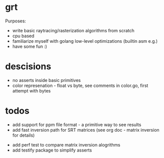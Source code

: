 # grt

Purposes:
- write basic raytracing/rasterization algorithms from scratch
- cpu based
- familiarize myself with golang low-level optimizations (builtin asm e.g.)
- have some fun :)

# descisions

- no asserts inside basic primitives
- color represenation - float vs byte, see comments in color.go, first attempt with bytes

# todos

+ add support for ppm file format - a primitive way to see results
+ add fast inversion path for SRT matrices (see org doc - matrix inversion for details)
- add perf test to compare matrix inversion alogrithms
- add testify package to simplify asserts

